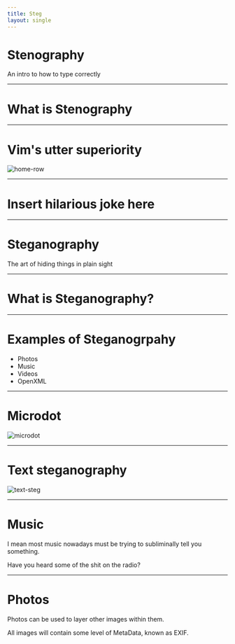```yaml
---
title: Steg
layout: single
---
```


# Stenography

An intro to how to type correctly

---

# What is Stenography

---

# Vim's utter superiority

![home-row](../img/home-row.jpg)

---

# Insert hilarious joke here

---

# **Steganography**

The art of hiding things in plain sight

---

# What is Steganography?

---

# Examples of Steganogrpahy

- Photos
- Music
- Videos
- OpenXML

---

# Microdot

![microdot](../img/microdot.png)

---

# Text steganography

![text-steg](../img/text-steg.png)

---

# Music

I mean most music nowadays must be trying to subliminally tell you something.

Have you heard some of the shit on the radio? 

---

# Photos

Photos can be used to layer other images within them.

All images will contain some level of MetaData, known as EXIF.
